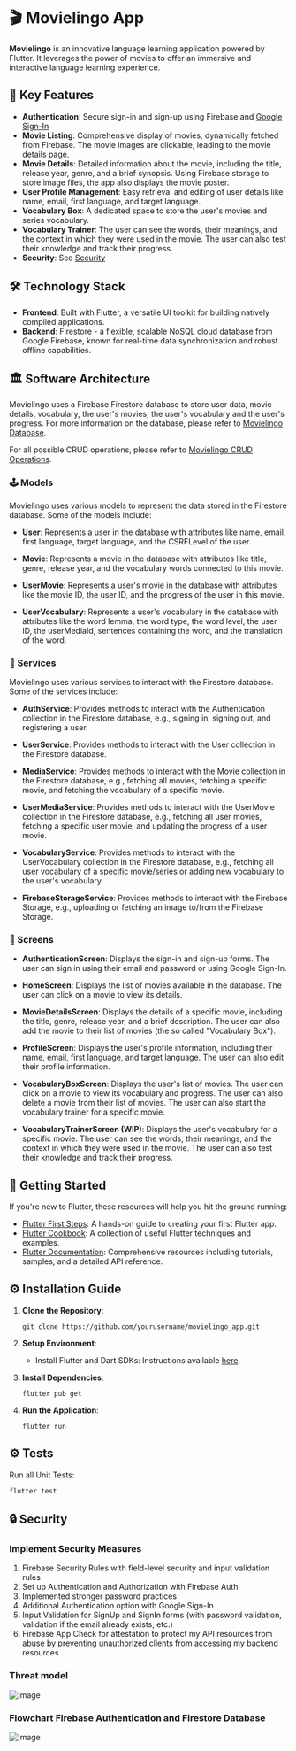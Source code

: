 # 🎬 Movielingo App

**Movielingo** is an innovative language learning application powered by Flutter. It leverages the power of movies to offer an immersive and interactive language learning experience.

## 🔑 Key Features

- **Authentication**: Secure sign-in and sign-up using Firebase and [Google Sign-In](https://pub.dev/packages/google_sign_in)
- **Movie Listing**: Comprehensive display of movies, dynamically fetched from Firebase. The movie images are clickable, leading to the movie details page.
- **Movie Details**: Detailed information about the movie, including the title, release year, genre, and a brief synopsis. Using Firebase storage to store image files, the app also displays the movie poster.
- **User Profile Management**: Easy retrieval and editing of user details like name, email, first language, and target language.
- **Vocabulary Box**: A dedicated space to store the user's movies and series vocabulary.
- **Vocabulary Trainer**: The user can see the words, their meanings, and the context in which they were used in the movie. The user can also test their knowledge and track their progress.
- **Security**: See [Security](#-security)

## 🛠️ Technology Stack

- **Frontend**: Built with Flutter, a versatile UI toolkit for building natively compiled applications.
- **Backend**: Firestore - a flexible, scalable NoSQL cloud database from Google Firebase, known for real-time data synchronization and robust offline capabilities.

## 🏛 Software Architecture

Movielingo uses a Firebase Firestore database to store user data, movie details, vocabulary, the user's movies, the user's vocabulary and the user's progress. For more information on the database, please refer to [Movielingo Database](https://github.com/Movielingo/.github/blob/main/profile/README.md#-database).

For all possible CRUD operations, please refer to [Movielingo CRUD Operations](https://github.com/Movielingo/.github/blob/main/profile/README.md#-contribution-list).

### 🕹️ Models

Movielingo uses various models to represent the data stored in the Firestore database. Some of the models include:

- **User**: Represents a user in the database with attributes like name, email, first language, target language, and the CSRFLevel of the user.

- **Movie**: Represents a movie in the database with attributes like title, genre, release year, and the vocabulary words connected to this movie.

- **UserMovie**: Represents a user's movie in the database with attributes like the movie ID, the user ID, and the progress of the user in this movie.

- **UserVocabulary**: Represents a user's vocabulary in the database with attributes like the word lemma, the word type, the word level, the user ID, the userMediaId, sentences containing the word, and the translation of the word.

### 🤝 Services

Movielingo uses various services to interact with the Firestore database. Some of the services include:

- **AuthService**: Provides methods to interact with the Authentication collection in the Firestore database, e.g., signing in, signing out, and registering a user.

- **UserService**: Provides methods to interact with the User collection in the Firestore database.

- **MediaService**: Provides methods to interact with the Movie collection in the Firestore database, e.g., fetching all movies, fetching a specific movie, and fetching the vocabulary of a specific movie.

- **UserMediaService**: Provides methods to interact with the UserMovie collection in the Firestore database, e.g., fetching all user movies, fetching a specific user movie, and updating the progress of a user movie.

- **VocabularyService**: Provides methods to interact with the UserVocabulary collection in the Firestore database, e.g., fetching all user vocabulary of a specific movie/series or adding new vocabulary to the user's vocabulary.

- **FirebaseStorageService**: Provides methods to interact with the Firebase Storage, e.g., uploading or fetching an image to/from the Firebase Storage.

### 🎨 Screens

- **AuthenticationScreen**: Displays the sign-in and sign-up forms. The user can sign in using their email and password or using Google Sign-In.

- **HomeScreen**: Displays the list of movies available in the database. The user can click on a movie to view its details.

- **MovieDetailsScreen**: Displays the details of a specific movie, including the title, genre, release year, and a brief description. The user can also add the movie to their list of movies (the so called "Vocabulary Box").

- **ProfileScreen**: Displays the user's profile information, including their name, email, first language, and target language. The user can also edit their profile information.

- **VocabularyBoxScreen**: Displays the user's list of movies. The user can click on a movie to view its vocabulary and progress. The user can also delete a movie from their list of movies. The user can also start the vocabulary trainer for a specific movie.

- **VocabularyTrainerScreen (WIP)**: Displays the user's vocabulary for a specific movie. The user can see the words, their meanings, and the context in which they were used in the movie. The user can also test their knowledge and track their progress.

## 🚀 Getting Started

If you're new to Flutter, these resources will help you hit the ground running:

- [Flutter First Steps](https://docs.flutter.dev/get-started/codelab): A hands-on guide to creating your first Flutter app.
- [Flutter Cookbook](https://docs.flutter.dev/cookbook): A collection of useful Flutter techniques and examples.
- [Flutter Documentation](https://docs.flutter.dev/): Comprehensive resources including tutorials, samples, and a detailed API reference.

## ⚙️ Installation Guide

1. **Clone the Repository**:

   ```
   git clone https://github.com/yourusername/movielingo_app.git
   ```

2. **Setup Environment**:

   - Install Flutter and Dart SDKs: Instructions available [here](https://flutter.dev/docs/get-started/install).

3. **Install Dependencies**:

   ```
   flutter pub get
   ```

4. **Run the Application**:

   ```
   flutter run
   ```

## ⚙️ Tests

Run all Unit Tests:

```
flutter test
```
## 🔒 Security

### Implement Security Measures
1. Firebase Security Rules with field-level security and input validation rules
2. Set up Authentication and Authorization with Firebase Auth
3. Implemented stronger password practices
4. Additional Authentication option with Google Sign-In
5. Input Validation for SignUp and SignIn forms (with password validation, validation if the email already exists, etc.)
6. Firebase App Check for attestation to protect my API resources from abuse by preventing unauthorized clients from accessing my backend resources

### Threat model
![image](https://github.com/user-attachments/assets/1bafcc51-01fe-4973-a97c-813739d2ae53)

### Flowchart Firebase Authentication and Firestore Database
![image](https://github.com/user-attachments/assets/4d7ce17c-2fe6-48e4-96b8-86a996c17abc)

